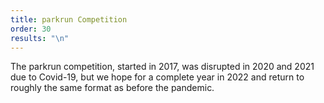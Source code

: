 ```yaml
---
title: parkrun Competition
order: 30
results: "\n"
---
```

The parkrun competition, started in 2017, was disrupted in 2020 and 2021 due to Covid-19, but we hope for a complete year in 2022 and return to roughly the same format as before the pandemic.
